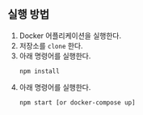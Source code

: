 
## 실행 방법

1. Docker 어플리케이션을 실행한다.
2. 저장소를 `clone` 한다.
3. 아래 명령어를 실행한다.
    ```
    npm install 
    ```
4. 아래 명령어를 실행한다.
    ```
    npm start [or docker-compose up]
    ```
